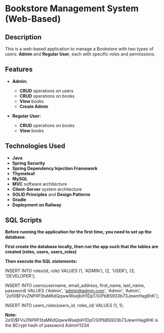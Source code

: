 # Bookstore Management System (Web-Based)

## Description

This is a web-based application to manage a Bookstore with two types of users: **Admin** and **Regular User**, each with specific roles and permissions. 

## Features

- **Admin:**
  - **CRUD** operations on users
  - **CRUD** operations on books
  - **View** books
  - **Create Admin** 
 
- **Regular User:**
  - **CRUD** operations on books
  - **View** books 

## Technologies Used

- **Java**
- **Spring Security**
- **Spring Dependency Injection Framework**
- **Thymeleaf**
- **MySQL**
- **MVC** software architecture 
- **Client-Server** system architecture 
- **SOLID Principles** and **Design Patterns**
- **Gradle**
- **Deployment on Railway**

## SQL Scripts

**Before running the application for the first time, you need to set up the database.**

**First create the database locally, then run the app such that the tables are created (roles, users, users_roles)**

**Then execute the SQL statements:**

INSERT INTO roles(id, role) VALUES (1, 'ADMIN'), (2, 'USER'), (3, 'DEVELOPER');

INSERT INTO users(username, email_address, first_name, last_name, password) VALUES ('Admin', 'admin@admin.com', 'Admin', 'Admin', '$2a$10$FVvZNPIIP3taMKdQqwwWsejbiH1DpT/0/PbBS933b73JewnHag6hK');

INSERT INTO users_roles(users_id, roles_id) VALUES (1, 1);

**Note:** $2a$10$FVvZNPIIP3taMKdQqwwWsejbiH1DpT/0/PbBS933b73JewnHag6hK is the BCrypt hash of password Admin!1234 


